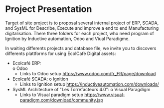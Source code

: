 # Project Presentation
Target of site project is to proposal several internal project of ERP, SCADA, and SysML for Describe, Execute and improve a end to end Manufacturing digitalisation. There three folders for each project, who need program of Ignition by Inductive automation, Odoo and Viual Paradigme. 

In waiting differents projects and database file, we invite you to discovers differents plattforms for using EcolCafé Digital assets:
-	Ecolcafé ERP:            
    o	Odoo
       - Links to Odoo setup https://www.odoo.com/fr_FR/page/download
-	Ecolcafé SCADA:
    o	Ignition
      - Links to Ignition setup https://inductiveautomation.com/downloads/
-	SysML Architecture of "Les Torrefacteurs 4.0":
    o	Visual Paragdigm
      - Links to Visual paradigm setup https://www.visual-paradigm.com/download/community.jsp


